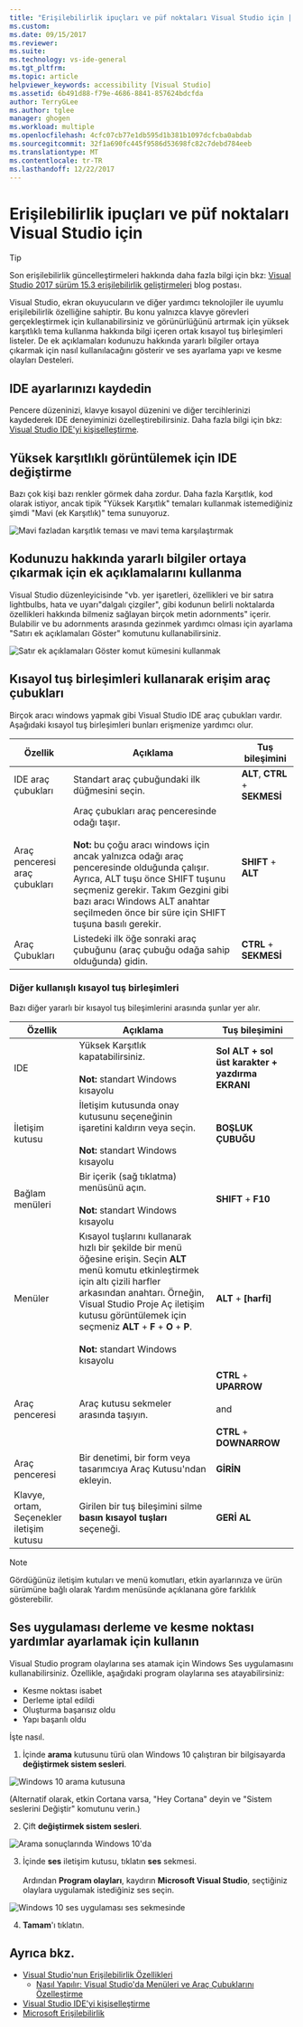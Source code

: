```yaml
---
title: "Erişilebilirlik ipuçları ve püf noktaları Visual Studio için | Microsoft Docs"
ms.custom: 
ms.date: 09/15/2017
ms.reviewer: 
ms.suite: 
ms.technology: vs-ide-general
ms.tgt_pltfrm: 
ms.topic: article
helpviewer_keywords: accessibility [Visual Studio]
ms.assetid: 6b491d88-f79e-4686-8841-857624bdcfda
author: TerryGLee
ms.author: tglee
manager: ghogen
ms.workload: multiple
ms.openlocfilehash: 4cfc07cb77e1db595d1b381b1097dcfcba0abdab
ms.sourcegitcommit: 32f1a690fc445f9586d53698fc82c7debd784eeb
ms.translationtype: MT
ms.contentlocale: tr-TR
ms.lasthandoff: 12/22/2017
---
```

# <a name="accessibility-tips-and-tricks-for-visual-studio"></a>Erişilebilirlik ipuçları ve püf noktaları Visual Studio için
> [!TIP]
> Son erişilebilirlik güncelleştirmeleri hakkında daha fazla bilgi için bkz: [Visual Studio 2017 sürüm 15.3 erişilebilirlik geliştirmeleri](https://blogs.msdn.microsoft.com/visualstudio/2017/08/14/accessibility-improvements-in-visual-studio-2017-version-15-3/) blog postası.

Visual Studio, ekran okuyucuların ve diğer yardımcı teknolojiler ile uyumlu erişilebilirlik özelliğine sahiptir. Bu konu yalnızca klavye görevleri gerçekleştirmek için kullanabilirsiniz ve görünürlüğünü artırmak için yüksek karşıtlıklı tema kullanma hakkında bilgi içeren ortak kısayol tuş birleşimleri listeler. De ek açıklamaları kodunuzu hakkında yararlı bilgiler ortaya çıkarmak için nasıl kullanılacağını gösterir ve ses ayarlama yapı ve kesme olayları Desteleri.

## <a name="save-your-ide-settings"></a>IDE ayarlarınızı kaydedin  
 Pencere düzeninizi, klavye kısayol düzenini ve diğer tercihlerinizi kaydederek IDE deneyiminizi özelleştirebilirsiniz. Daha fazla bilgi için bkz: [Visual Studio IDE'yi kişiselleştirme](../../ide/personalizing-the-visual-studio-ide.md).  

## <a name="modify-your-ide-for-high-contrast-viewing"></a>Yüksek karşıtlıklı görüntülemek için IDE değiştirme
Bazı çok kişi bazı renkler görmek daha zordur. Daha fazla Karşıtlık, kod olarak istiyor, ancak tipik "Yüksek Karşıtlık" temaları kullanmak istemediğiniz şimdi "Mavi (ek Karşıtlık)" tema sunuyoruz.

  ![Mavi fazladan karşıtlık teması ve mavi tema karşılaştırmak](media/blue-extra-contrast-theme.png "mavi fazladan karşıtlık teması mavi tema arasındaki farkı bakın")

## <a name="use-annotations-to-reveal-useful-information-about-your-code"></a>Kodunuzu hakkında yararlı bilgiler ortaya çıkarmak için ek açıklamalarını kullanma

Visual Studio düzenleyicisinde "vb. yer işaretleri, özellikleri ve bir satıra lightbulbs, hata ve uyarı"dalgalı çizgiler", gibi kodunun belirli noktalarda özellikleri hakkında bilmeniz sağlayan birçok metin adornments" içerir. Bulabilir ve bu adornments arasında gezinmek yardımcı olması için ayarlama "Satırı ek açıklamaları Göster" komutunu kullanabilirsiniz.

  ![Satır ek açıklamaları Göster komut kümesini kullanmak](media/show-line-annotations-command-set.png "satır ek açıklamaları Göster komut kümesi gösterilmektedir")

## <a name="access-toolbars-by-using-shortcut-key-combinations"></a>Kısayol tuş birleşimleri kullanarak erişim araç çubukları
Birçok aracı windows yapmak gibi Visual Studio IDE araç çubukları vardır. Aşağıdaki kısayol tuş birleşimleri bunları erişmenize yardımcı olur.

|Özellik|Açıklama|Tuş bileşimini|  
|-------------|-----------------|---------------------|  
|IDE araç çubukları|Standart araç çubuğundaki ilk düğmesini seçin.|**ALT**, **CTRL** + **SEKMESİ**|  
|Araç penceresi araç çubukları|Araç çubukları araç penceresinde odağı taşır. <br> <br> **Not:** bu çoğu aracı windows için ancak yalnızca odağı araç penceresinde olduğunda çalışır. Ayrıca, ALT tuşu önce SHIFT tuşunu seçmeniz gerekir. Takım Gezgini gibi bazı aracı Windows ALT anahtar seçilmeden önce bir süre için SHIFT tuşuna basılı gerekir.|**SHIFT** + **ALT**|
|Araç Çubukları|Listedeki ilk öğe sonraki araç çubuğunu (araç çubuğu odağa sahip olduğunda) gidin.|**CTRL** + **SEKMESİ**|

### <a name="other-useful-shortcut-key-combinations"></a>Diğer kullanışlı kısayol tuş birleşimleri  
Bazı diğer yararlı bir kısayol tuş bileşimlerini arasında şunlar yer alır.

|Özellik|Açıklama|Tuş bileşimini|  
|-------------|-----------------|---------------------|  
|IDE|Yüksek Karşıtlık kapatabilirsiniz. <br> <br> **Not:** standart Windows kısayolu|**Sol ALT + sol üst karakter + yazdırma EKRANI**|  
|İletişim kutusu|İletişim kutusunda onay kutusunu seçeneğinin işaretini kaldırın veya seçin. <br> <br> **Not:** standart Windows kısayolu|**BOŞLUK ÇUBUĞU**|  
|Bağlam menüleri|Bir içerik (sağ tıklatma) menüsünü açın. <br> <br> **Not:** standart Windows kısayolu|**SHIFT** + **F10**|
|Menüler|Kısayol tuşlarını kullanarak hızlı bir şekilde bir menü öğesine erişin. Seçin **ALT** menü komutu etkinleştirmek için altı çizili harfler arkasından anahtarı. Örneğin, Visual Studio Proje Aç iletişim kutusu görüntülemek için seçmeniz **ALT** + **F** + **O**  +  **P**.  <br><br> **Not:** standart Windows kısayolu|**ALT** + **[harfi]**|
|Araç penceresi|Araç kutusu sekmeler arasında taşıyın.|**CTRL** + **UPARROW**<br /><br /> and<br /><br /> **CTRL** + **DOWNARROW**|  
|Araç penceresi|Bir denetimi, bir form veya tasarımcıya Araç Kutusu'ndan ekleyin.|**GİRİN**|  
|Klavye, ortam, Seçenekler iletişim kutusu|Girilen bir tuş bileşimini silme **basın kısayol tuşları** seçeneği.|**GERİ AL**|  

> [!NOTE]
>  Gördüğünüz iletişim kutuları ve menü komutları, etkin ayarlarınıza ve ürün sürümüne bağlı olarak Yardım menüsünde açıklanana göre farklılık gösterebilir.  


## <a name="use-the-sound-applet-to-set-build-and-breakpoint-cues"></a>Ses uygulaması derleme ve kesme noktası yardımlar ayarlamak için kullanın
Visual Studio program olaylarına ses atamak için Windows Ses uygulamasını kullanabilirsiniz. Özellikle, aşağıdaki program olaylarına ses atayabilirsiniz:

 * Kesme noktası isabet
 * Derleme iptal edildi
 * Oluşturma başarısız oldu
 * Yapı başarılı oldu

İşte nasıl.

1. İçinde **arama** kutusunu türü olan Windows 10 çalıştıran bir bilgisayarda **değiştirmek sistem sesleri**.

  ![Windows 10 arama kutusuna](media/type-here-to-search.png "türü ses arama kutusuna Windows 10 çalıştıran bir bilgisayarda")

  (Alternatif olarak, etkin Cortana varsa, "Hey Cortana" deyin ve "Sistem seslerini Değiştir" komutunu verin.)

2. Çift **değiştirmek sistem sesleri**.

  ![Arama sonuçlarında Windows 10'da](media/change-system-sounds.png "çift arama sonuçlarında sistem seslerini Değiştir")

3. İçinde **ses** iletişim kutusu, tıklatın **ses** sekmesi. <br><br>
 Ardından **Program olayları**, kaydırın **Microsoft Visual Studio**, seçtiğiniz olaylara uygulamak istediğiniz ses seçin.

  ![Windows 10 ses uygulaması ses sekmesinde](media/sound-applet.png "çift arama sonuçlarında sistem seslerini Değiştir")

4. **Tamam**'ı tıklatın.



## <a name="see-also"></a>Ayrıca bkz.  
* [Visual Studio'nun Erişilebilirlik Özellikleri](../../ide/reference/accessibility-features-of-visual-studio.md)
  * [Nasıl Yapılır: Visual Studio'da Menüleri ve Araç Çubuklarını Özelleştirme](../../ide/how-to-customize-menus-and-toolbars-in-visual-studio.md)
* [Visual Studio IDE'yi kişiselleştirme](../../ide/personalizing-the-visual-studio-ide.md)
* [Microsoft Erişilebilirlik](https://www.microsoft.com/Accessibility)
